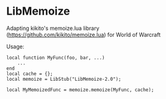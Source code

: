 # LibMemoize
Adapting kikito's memoize.lua library (https://github.com/kikito/memoize.lua) for World of Warcraft

Usage:

	local function MyFunc(foo, bar, ...)
	    ...
	end
	local cache = {};
	local memoize = LibStub("LibMemoize-2.0");

	local MyMemoizedFunc = memoize.memoize(MyFunc, cache);
